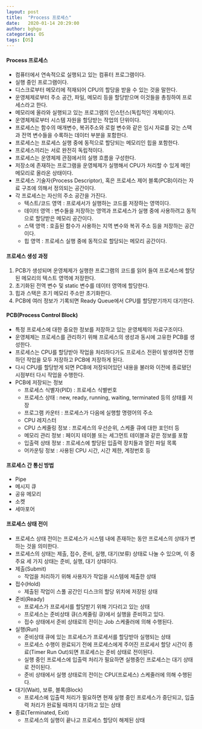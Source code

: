 ```yaml
---
layout: post
title:  "Process 프로세스"
date:   2020-01-14 20:29:00
author: bghgu
categories: OS
tags: [OS]
---
```


#### Process 프로세스
* 컴퓨터에서 연속적으로 실행되고 있는 컴퓨터 프로그램이다.
* 실행 중인 프로그램이다.
* 디스크로부터 메모리에 적재되어 CPU의 할당을 받을 수 있는 것을 말한다.
* 운영체제로부터 주소 공간, 파일, 메모리 등을 할당받으며 이것들을 총칭하여 프로세스라고 한다.
* 메모리에 올라와 실행되고 있는 프로그램의 인스턴스(독립적인 개체)이다.
* 운영체제로부터 시스템 자원을 할당받는 작업의 단위이다.
* 프로세스는 함수의 매개변수, 복귀주소와 로컬 변수와 같은 임시 자료를 갖는 스택과 전역 변수들을 수록하는 데이터 부분을 포함한다.
* 프로세스는 프로세스 실행 중에 동적으로 할당되는 메모리인 힙을 포함한다.
* 프로세스끼리는 서로 완전히 독립적이다.
* 프로세스는 운영체제 관점에서의 실행 흐름을 구성한다.
* 저장소에 존재하는 프로그램을 운영체제가 실행해서 CPU가 처리할 수 있게 메인 메모리로 올라온 상태이다.
* 프로세스 기술자(Process Descriptor), 혹은 프로세스 제어 블록(PCB)이라는 자료 구조에 의해서 정의되는 공간이다.
* 각 프로세스는 자신의 주소 공간을 가진다.
    * 텍스트/코드 영역 : 프로세서가 실행하는 코드를 저장하는 영역이다.
    * 데이터 영역 : 변수들을 저장하는 영역과 프로세스가 실행 중에 사용하려고 동적으로 할당받은 메모리 공간이다.
    * 스택 영역 : 호출된 함수가 사용하는 지역 변수와 복귀 주소 등을 저장하는 공간이다.
    * 힙 영역 : 프로세스 실행 중에 동적으로 할당되는 메모리 공간이다.

#### 프로세스 생성 과정
1. PCB가 생성되며 운영체제가 실행한 프로그램의 코드를 읽어 들여 프로세스에 할당된 메모리의 텍스트 영역에 저장한다.
2. 초기화된 전역 변수 및 static 변수를 데이터 영역에 할당한다.
3. 힙과 스택은 초기 메모리 주소만 초기화한다.
4. PCB에 여러 정보가 기록되면 Ready Queue에서 CPU를 할당받기까지 대기한다.

#### PCB(Process Control Block)
* 특정 프로세스에 대한 중요한 정보를 저장하고 있는 운영체제의 자료구조이다.
* 운영체제는 프로세스를 관리하기 위해 프로세스의 생성과 동시에 고유한 PCB를 생성한다.
* 프로세스는 CPU를 할당받아 작업을 처리하다가도 프로세스 전환이 발생하면 진행하던 작업을 모두 저장하고 PCB에 저장하게 된다.
* 다시 CPU를 할당받게 되면 PCB에 저장되어있던 내용을 불러와 이전에 종료됐던 시점부터 다시 작업을 수행한다.
* PCB에 저장되는 정보
    * 프로세스 식별자(PID) : 프로세스 식별번호
    * 프로세스 상태 : new, ready, running, waiting, terminated 등의 상태를 저장
    * 프로그램 카운터 : 프로세스가 다음에 실행할 명령어의 주소
    * CPU 레지스터
    * CPU 스케줄링 정보 : 프로세스의 우선순위, 스케줄 큐에 대한 포인터 등
    * 메모리 관리 정보 : 페이지 테이블 또는 세그먼트 테이블과 같은 정보를 포함
    * 입출력 상태 정보 : 프로세스에 할당된 입출력 장치들과 열린 파일 목록
    * 어카운팅 정보 : 사용된 CPU 시간, 시간 제한, 계정번호 등

#### 프로세스 간 통신 방법
* Pipe
* 메시지 큐
* 공유 메모리
* 소켓
* 세마포어

#### 프로세스 상태 전이
* 프로세스 상태 전이는 프로세스가 시스템 내에 존재하는 동안 프로세스의 상태가 변하는 것을 의미한다.
* 프로세스의 상태는 제출, 접수, 준비, 실행, 대기(보류) 상태로 나눌 수 있으며, 이 중 주요 세 가지 상태는 준비, 실행, 대기 상태이다.
* 제출(Submit)
    * 작업을 처리하기 위해 사용자가 작업을 시스템에 제출한 상태
* 접수(Hold)
    * 제출된 작업이 스풀 공간인 디스크의 할당 위치에 저장된 상태
* 준비(Ready)
    * 프로세스가 프로세서를 할당받기 위해 기다리고 있는 상태
    * 프로세스는 준비상태 큐(스케줄링 큐)에서 실행을 준비하고 있다.
    * 접수 상태에서 준비 상태로의 전이는 Job 스케줄러에 의해 수행된다.
* 실행(Run)
    * 준비상태 큐에 있는 프로세스가 프로세서를 할당받아 실행되는 상태
    * 프로세스 수행이 완료되기 전에 프로세스에게 주어진 프로세서 할당 시간이 종료(Timer Run Out)되면 프로세스는 준비 상태로 전이된다.
    * 실행 중인 프로세스에 입출력 처리가 필요하면 실행중인 프로세스는 대기 상태로 전이된다.
    * 준비 상태에서 실행 상태로의 전이는 CPU(프로세스) 스케줄러에 의해 수행된다.
* 대기(Wait), 보류, 블록(Block)
    * 프로세스에 입출력 처리가 필요하면 현재 실행 중인 프로세스가 중단되고, 입출력 처리가 완료될 때까지 대기하고 있는 상태
* 종료(Terminated, Exit)
    * 프로세스의 실행이 끝나고 프로세스 할당이 해제된 상태